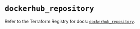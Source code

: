 # `dockerhub_repository`

Refer to the Terraform Registry for docs: [`dockerhub_repository`](https://registry.terraform.io/providers/barnabyshearer/dockerhub/0.0.15/docs/resources/repository).

